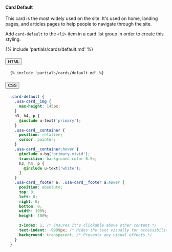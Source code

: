 #### Card Default
This card is the most widely used on the site. It's used on home, landing pages, and articles pages to help people to navigate through the site. 

Add `card-default` to the `<li>` item in a card list group in order to create this styling.

{% include 'partials/cards/default.md' %}


<div class="usa-accordion">
  <h4 class="usa-accordion__heading">
    <button
      type="button"
      class="usa-accordion__button"
      aria-expanded="false"
      aria-controls="b1"
    >
      HTML
    </button>
  </h4>
  <div id="b1" class="usa-accordion__content usa-prose">

  ```html
    {% include 'partials/cards/default.md' %}
  ```
  </div>
  <h4 class="usa-accordion__heading">
    <button
      type="button"
      class="usa-accordion__button"
      aria-expanded="false"
      aria-controls="b2"
    >
      CSS
    </button>
  </h4>
  <div id="b2" class="usa-accordion__content usa-prose">

  ```css
    .card-default {
      .usa-card__img {
        max-height: 145px;
      }
      h3, h4, p {
        @include u-text('primary');
      }
      .usa-card__container {
        position: relative;
        cursor: pointer;
      }
      .usa-card__container:hover {
        @include u-bg('primary-vivid');
        transition: background-color 0.5s;
        h3, h4, p {
          @include u-text('white');
        }
      }
      .usa-card__footer a, .usa-card__footer a:hover {
        position: absolute;
        top: 0;
        left: 0;
        right: 0;
        bottom: 0;
        width: 100%;
        height: 100%;
        
        z-index: 1; /* Ensures it's clickable above other content */
        text-indent: -9999px; /* Hides the text visually for accessibility */
        background: transparent; /* Prevents any visual effects */
      }
    }
  ```
  </div>
</div>